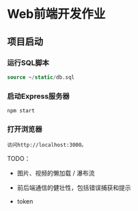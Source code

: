 # Web前端开发作业

## 项目启动

### 运行SQL脚本
```sql
source ~/static/db.sql
```

### 启动Express服务器
```shell script
npm start
```

### 打开浏览器

```
访问http://localhost:3000。
```

TODO： 
- 图片、视频的懒加载 / 瀑布流

- 前后端通信的健壮性，包括错误捕获和提示

- token
